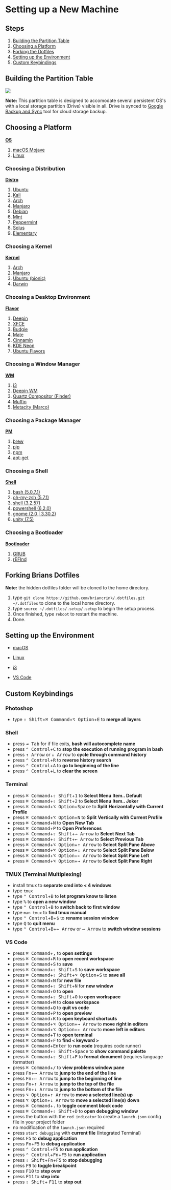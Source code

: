 # Setting up a New Machine

## Steps

1. [Building the Partition Table](#Building-the-Partition-Table)
2. [Choosing a Platform](#Choosing-a-Platform)
3. [Forking the Dotfiles](#Forking-Brians-Dotfiles)
4. [Setting up the Environment](#Setting-up-the-Environment)
5. [Custom Keybindings](#Custom-Keybindings)

## Building the Partition Table

![](guid.png)

**Note:** This partition table is designed to accomodate several persistent OS's
with a local storage partition (Drive) visible in all. Drive is synced to
[Google Backup and Sync](https://www.google.com/drive/download/backup-and-sync/)
tool for cloud storage backup.

## Choosing a Platform

**[OS](https://en.wikipedia.org/wiki/Operating_system)**

1. [macOS Mojave](https://itunes.apple.com/us/app/macos-mojave/id1398502828?mt=12)
2. [Linux](https://www.linux.org/pages/download/)

### Choosing a Distribution

**[Distro](https://distrowatch.com/)**

1. [Ubuntu](https://www.ubuntu.com/#download)
2. [Kali](https://www.kali.org/downloads/)
3. [Arch](https://www.archlinux.org/download/)
4. [Manjaro](https://manjaro.org/download/)
5. [Debian](https://www.debian.org/distrib/)
6. [Mint](https://linuxmint.com/download.php)
7. [Peppermint](https://peppermintos.com/)
8. [Solus](https://getsol.us/download/)
9. [Elementary](https://elementary.io/nl/)

### Choosing a Kernel

**[Kernel](<https://en.wikipedia.org/wiki/Kernel_(operating_system)>)**

1. [Arch](https://wiki.archlinux.org/index.php/kernel)
2. [Manjaro](https://wiki.manjaro.org/index.php/Manjaro_Kernels)
3. [Ubuntu (bionic)](https://packages.ubuntu.com/bionic-updates/linux-image-4.15.0-34-generic)
4. [Darwin](<https://en.wikipedia.org/wiki/Darwin_(operating_system)>)

### Choosing a Desktop Environment

**[Flavor](https://en.wikipedia.org/wiki/Desktop_environment)**

1. [Deepin](https://www.deepin.org/en/download/)
2. [XFCE](https://www.xfce.org/download)
3. [Budgie](https://ubuntubudgie.org/)
4. [Mate](https://ubuntu-mate.org/download/)
5. [Cinnamin](https://linuxmint.com/edition.php?id=261)
6. [KDE Neon](https://neon.kde.org/download)
7. [Ubuntu Flavors](https://www.ubuntu.com/download/flavours)

### Choosing a Window Manager

**[WM](https://en.wikipedia.org/wiki/Window_manager)**

1. [i3](https://i3wm.org/downloads/)
2. [Deepin WM](https://github.com/linuxdeepin/deepin-wm)
3. [Quartz Compositor (Finder)](https://en.wikipedia.org/wiki/Quartz_Compositor)
4. [Muffin](https://github.com/linuxmint/muffin)
5. [Metacity (Marco)](https://github.com/mate-desktop/marco)

### Choosing a Package Manager

**[PM](https://en.wikipedia.org/wiki/Package_manager)**

1. [brew](https://brew.sh/)
2. [pip](https://pypi.org/project/pip/)
3. [npm](https://www.npmjs.com/get-npm)
4. [apt-get](https://itsfoss.com/apt-get-linux-guide/)

### Choosing a Shell

**[Shell](<https://en.wikipedia.org/wiki/Shell_(computing)>)**

1. [bash (5.0.7.1)](https://www.gnu.org/software/bash/)
2. [oh-my-zsh (5.7.1)](https://ohmyz.sh/)
3. [shell (3.2.57)](https://en.wikipedia.org/wiki/Comparison_of_command_shells)
4. [powershell (6.2.0)](https://github.com/PowerShell/PowerShell)
5. [gnome (2.0 | 3.30.2)](https://www.gnome.org/gnome-3/)
6. [unity (7.5)](<https://en.wikipedia.org/wiki/Unity_(user_interface)>)

### Choosing a Bootloader

**[Bootloader](https://wiki.osdev.org/Bootloader)**

1. [GRUB](https://www.gnu.org/software/grub/)
2. [rEFInd](https://www.rodsbooks.com/refind/)

## Forking Brians Dotfiles

**Note:** the hidden dotfiles folder will be cloned to the home directory.

1. type `git clone https://github.com/briancrink/.dotfiles.git ~/.dotfiles` to
   clone to the local home directory.
2. type `source ~/.dotfiles/.setup/.setup` to begin the setup process.
3. Once finished, type `reboot` to restart the machine.
4. Done.

## Setting up the Environment

- [macOS](https://github.com/briancrink/dotfiles/blob/master/.macos)

- [Linux](https://github.com/briancrink/dotfiles/blob/master/.linux)

- [i3](https://github.com/briancrink/dotfiles/blob/master/.i3)

- [VS Code](https://github.com/briancrink/dotfiles/tree/master/.vscode)

## Custom Keybindings

### Photoshop

- type <kbd>⇧ Shift</kbd>+<kbd>⌘ Command</kbd>+<kbd>⌥ Option</kbd>+<kbd>E</kbd>
  to **merge all layers**

### Shell

- press <kbd>⇥ Tab</kbd> for if file exits, **bash will autocomplete name**
- press <kbd>⌃ Control</kbd>+<kbd>C</kbd> to **stop the execution of running**
  **program in bash**
- press <kbd>↑ Arrow</kbd> or <kbd>↓ Arrow</kbd> to **cycle through command**
  **history**
- press <kbd>⌃ Control</kbd>+<kbd>R</kbd> to **reverse history search**
- press <kbd>⌃ Control</kbd>+<kbd>A</kbd> to **go to beginning of the line**
- press <kbd>⌃ Control</kbd>+<kbd>L</kbd> to **clear the screen**

### Terminal

- press <kbd>⌘ Command</kbd>+<kbd>⇧ Shift</kbd>+<kbd>1</kbd> to **Select Menu**
  **Item.. Default**
- press <kbd>⌘ Command</kbd>+<kbd>⇧ Shift</kbd>+<kbd>2</kbd> to **Select Menu**
  **Item.. Joker**
- press <kbd>⌘ Command</kbd>+<kbd>⌥ Option</kbd>+<kbd>Space</kbd> to **Split**
  **Horizontally with Current Profile**
- press <kbd>⌘ Command</kbd>+<kbd>⌥ Option</kbd>+<kbd>N</kbd> to **Split**
  **Vertically with Current Profile**
- press <kbd>⌘ Command</kbd>+<kbd>N</kbd> to **Open New Tab**
- press <kbd>⌘ Command</kbd>+<kbd>P</kbd> to **Open Preferences**
- press <kbd>⌘ Command</kbd>+<kbd>⇧ Shift</kbd>+<kbd>→ Arrow</kbd> to **Select**
  **Next Tab**
- press <kbd>⌘ Command</kbd>+<kbd>⇧ Shift</kbd>+<kbd>← Arrow</kbd> to **Select**
  **Previous Tab**
- press <kbd>⌘ Command</kbd>+<kbd>⌥ Option</kbd>+<kbd>↑ Arrow</kbd> to
  **Select** **Split Pane Above**
- press <kbd>⌘ Command</kbd>+<kbd>⌥ Option</kbd>+<kbd>↓ Arrow</kbd> to
  **Select** **Split Pane Below**
- press <kbd>⌘ Command</kbd>+<kbd>⌥ Option</kbd>+<kbd>← Arrow</kbd> to
  **Select** **Split Pane Left**
- press <kbd>⌘ Command</kbd>+<kbd>⌥ Option</kbd>+<kbd>→ Arrow</kbd> to
  **Select** **Split Pane Right**

### TMUX (Terminal Multiplexing)

- install tmux to **separate cmd into < 4 windows**
- type `tmux`
- type <kbd>⌃ Control</kbd>+<kbd>B</kbd> to **let program know to listen**
- type <kbd>%</kbd> to **open a new window**
- type <kbd>⌃ Control</kbd>+<kbd>B</kbd> to **switch back to first window**
- type `man tmux` to **find tmux manual**
- type <kbd>⌃ Control</kbd>+<kbd>B</kbd>+<kbd>\$</kbd> to **rename session**
  **window**
- type <kbd>Q</kbd> to **quit menu**
- type <kbd>⌃ Control</kbd>+<kbd>B</kbd>+<kbd>← Arrow</kbd> or <kbd>→
  Arrow</kbd> to **switch window sessions**

### VS Code

- press <kbd>⌘ Command</kbd>+<kbd>,</kbd> to **open settings**
- press <kbd>⌘ Command</kbd>+<kbd>R</kbd> to **open recent workspace**
- press <kbd>⌘ Command</kbd>+<kbd>S</kbd> to **save**
- press <kbd>⌘ Command</kbd>+<kbd>⇧ Shift</kbd>+<kbd>S</kbd> to **save**
  **workspace**
- press <kbd>⌘ Command</kbd>+<kbd>⇧ Shift</kbd>+<kbd>⌥ Option</kbd>+<kbd>S</kbd>
  to **save all**
- press <kbd>⌘ Command</kbd>+<kbd>N</kbd> for **new file**
- press <kbd>⌘ Command</kbd>+<kbd>⇧ Shift</kbd>+<kbd>N</kbd> for **new window**
- press <kbd>⌘ Command</kbd>+<kbd>O</kbd> to **open**
- press <kbd>⌘ Command</kbd>+<kbd>⇧ Shift</kbd>+<kbd>O</kbd> to **open**
  **workspace**
- press <kbd>⌘ Command</kbd>+<kbd>W</kbd> to **close workspace**
- press <kbd>⌘ Command</kbd>+<kbd>Q</kbd> to **quit vs code**
- press <kbd>⌘ Command</kbd>+<kbd>P</kbd> to **open preview**
- press <kbd>⌘ Command</kbd>+<kbd>K</kbd> to **open keyboard shortcuts**
- press <kbd>⌘ Command</kbd>+<kbd>⌥ Option</kbd>+<kbd>→ Arrow</kbd> to **move**
  **right in editors**
- press <kbd>⌘ Command</kbd>+<kbd>⌥ Option</kbd>+<kbd>← Arrow</kbd> to **move**
  **left in editors**
- press <kbd>⌘ Command</kbd>+<kbd>T</kbd> to **open terminal**
- press <kbd>⌘ Command</kbd>+<kbd>F</kbd> to **find < keyword >**
- press <kbd>⌘ Command</kbd>+<kbd>Enter</kbd> to **run code** (requires code
  runner)
- press <kbd>⌘ Command</kbd>+<kbd>⇧ Shift</kbd>+<kbd>Space</kbd> to **show**
  **command palette**
- press <kbd>⌘ Command</kbd>+<kbd>⇧ Shift</kbd>+<kbd>F</kbd> to **format**
  **document** (requires language formatter)
- press <kbd>⌘ Command</kbd>+<kbd>/</kbd> to **view problems window pane**
- press <kbd>Fn</kbd>+<kbd>→ Arrow</kbd> to **jump to the end of the line**
- press <kbd>Fn</kbd>+<kbd>← Arrow</kbd> to **jump to the beginning of line**
- press <kbd>Fn</kbd>+<kbd>↑ Arrow</kbd> to **jump to the top of the file**
- press <kbd>Fn</kbd>+<kbd>↓ Arrow</kbd> to **jump to the bottom of the file**
- press <kbd>⌥ Option</kbd>+<kbd>↑ Arrow</kbd> to **move a selected line(s) up**
- press <kbd>⌥ Option</kbd>+<kbd>↓ Arrow</kbd> to **move a selected line(s)**
  **down**
- press <kbd>⌘ Command</kbd>+<kbd>.</kbd> to **toggle comment block code**
- press <kbd>⌘ Command</kbd>+<kbd>⇧ Shift</kbd>+<kbd>D</kbd> to **open**
  **debugging window**
- press the button with the `red indicator` to create a `launch.json` config
  file in your project folder
- no modification of the `launch.json` required
- press `start debugging` with **current file** (Integrated Terminal)
- press <kbd>F5</kbd> to **debug application**
- press <kbd>Fn</kbd>+<kbd>F5</kbd> to **debug application**
- press <kbd>⌃ Control</kbd>+<kbd>F5</kbd> to **run application**
- press <kbd>⌃ Control</kbd>+<kbd>Fn</kbd>+<kbd>F5</kbd> to **run application**
- press <kbd>⇧ Shift</kbd>+<kbd>Fn</kbd>+<kbd>F5</kbd> to **stop debugging**
- press <kbd>F9</kbd> to **toggle breakpoint**
- press <kbd>F10</kbd> to **step over**
- press <kbd>F11</kbd> to **step into**
- press <kbd>⇧ Shift</kbd>+ <kbd>F11</kbd> to **step out**
